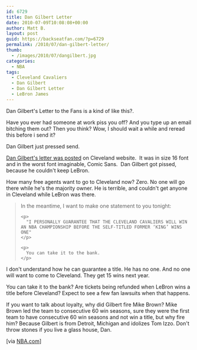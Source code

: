 ```yaml
---
id: 6729
title: Dan Gilbert Letter
date: 2010-07-09T10:08:08+00:00
author: Matt B.
layout: post
guid: https://backseatfan.com/?p=6729
permalink: /2010/07/dan-gilbert-letter/
thumb:
  - /images/2010/07/dangilbert.jpg
categories:
  - NBA
tags:
  - Cleveland Cavaliers
  - Dan Gilbert
  - Dan Gilbert Letter
  - LeBron James
---
```


<div class="entry">
  <p>
    Dan Gilbert's Letter to the Fans is a kind of like this?.
  </p>

  <p>
    Have you ever had someone at work piss you off? And you type up an email bitching them out? Then you think? Wow, I should wait a while and reread this before i send it?
  </p>

  <p>
    Dan Gilbert just pressed send.
  </p>

  <p>
    <a href="http://www.nba.com/cavaliers/news/gilbert_letter_100708.html">Dan Gilbert's letter was posted</a> on Cleveland website.  It was in size 16 font and in the worst font imaginable, Comic Sans.  Dan Gilbert got pissed, because he couldn't keep LeBron.
  </p>

  <p>
    How many free agents want to go to Cleveland now? Zero. No one will go there while he's the majority owner. He is terrible, and couldn't get anyone in Cleveland while LeBron was there.
  </p>

  <blockquote>
    <p>
      In the meantime, I want to make one statement to you tonight:
    </p>

    <p>
      "I PERSONALLY GUARANTEE THAT THE CLEVELAND CAVALIERS WILL WIN AN NBA CHAMPIONSHIP BEFORE THE SELF-TITLED FORMER ‘KING’ WINS ONE"
    </p>

    <p>
      You can take it to the bank.
    </p>
  </blockquote>

  <p>
    I don't understand how he can guarantee a title. He has no one. And no one will want to come to Cleveland. They get 15 wins next year.
  </p>

  <p>
    You can take it to the bank? Are tickets being refunded when LeBron wins a title before Cleveland? Expect to see a few fan lawsuits when that happens.
  </p>

  <p>
    If you want to talk about loyalty, why did Gilbert fire Mike Brown? Mike Brown led the team to consecutive 60 win seasons, sure they were the first team to have consecutive 60 win seasons and not win a title, but why fire him? Because Gilbert is from Detroit, Michigan and idolizes Tom Izzo. Don't throw stones if you live a glass house, Dan.
  </p>

  <p>
    [via <a href="http://www.nba.com/cavaliers/news/gilbert_letter_100708.html">NBA.com</a>]
  </p>
</div>
